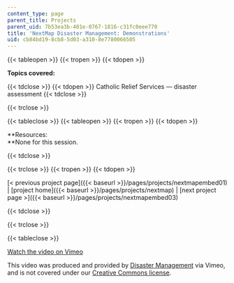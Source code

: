 ```yaml
---
content_type: page
parent_title: Projects
parent_uid: 7b53ea3b-401e-0767-1816-c31fc0eee770
title: 'NextMap Disaster Management: Demonstrations'
uid: cb84bd19-8cb8-5d03-a310-8e7780066505
---
```


{{< tableopen >}}
{{< tropen >}}
{{< tdopen >}}


**Topics covered:**


{{< tdclose >}}
{{< tdopen >}}
Catholic Relief Services — disaster assessment
{{< tdclose >}}

{{< trclose >}}

{{< tableclose >}}
{{< tableopen >}}
{{< tropen >}}
{{< tdopen >}}


**Resources:  
**None for this session.


{{< tdclose >}}

{{< trclose >}}
{{< tropen >}}
{{< tdopen >}}


[< previous project page]({{< baseurl >}}/pages/projects/nextmapembed01) | [project home]({{< baseurl >}}/pages/projects/nextmap) | [next project page >]({{< baseurl >}}/pages/projects/nextmapembed03)


{{< tdclose >}}

{{< trclose >}}

{{< tableclose >}}

[Watch the video on Vimeo](http://vimeo.com/moogaloop.swf?clip_id=2464809&server=vimeo.com&show_title=0&show_byline=0&show_portrait=0&color=&fullscreen=0&group_id=)

This video was produced and provided by [Disaster Management](http://vimeo.com/user807017) via Vimeo, and is not covered under our [Creative Commons license](/terms/#cc).